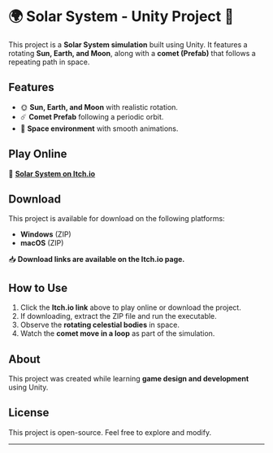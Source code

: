 # 🌍 Solar System - Unity Project 🚀  

This project is a **Solar System simulation** built using Unity. It features a rotating **Sun, Earth, and Moon**, along with a **comet (Prefab)** that follows a repeating path in space.  

## Features  
- 🌞 **Sun, Earth, and Moon** with realistic rotation.  
- ☄️ **Comet Prefab** following a periodic orbit.  
- 🌌 **Space environment** with smooth animations.  

## Play Online  
🔗 **[Solar System on Itch.io](https://aasthabhatia.itch.io/solar-system)**  

## Download  
This project is available for download on the following platforms:  

- **Windows** (ZIP)  
- **macOS** (ZIP)  

📥 **Download links are available on the Itch.io page.**  

## How to Use  
1. Click the **Itch.io link** above to play online or download the project.  
2. If downloading, extract the ZIP file and run the executable.  
3. Observe the **rotating celestial bodies** in space.  
4. Watch the **comet move in a loop** as part of the simulation.  

## About  
This project was created while learning **game design and development** using Unity.  

## License  
This project is open-source. Feel free to explore and modify.  

---

